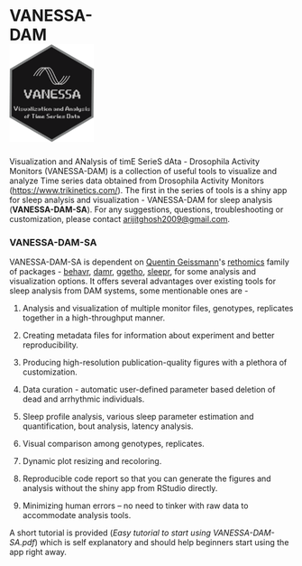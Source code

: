 # VANESSA-DAM&nbsp;&nbsp;&nbsp;&nbsp;&nbsp;&nbsp;&nbsp;&nbsp;&nbsp;&nbsp;&nbsp;&nbsp;&nbsp;&nbsp;&nbsp;&nbsp;&nbsp;&nbsp;&nbsp;&nbsp;&nbsp;&nbsp;&nbsp;&nbsp;&nbsp;&nbsp;&nbsp;&nbsp;&nbsp;&nbsp;&nbsp;&nbsp;&nbsp;&nbsp;&nbsp;&nbsp;&nbsp;&nbsp;&nbsp;&nbsp;&nbsp;&nbsp;&nbsp;&nbsp;&nbsp;&nbsp;&nbsp;&nbsp;&nbsp;&nbsp;&nbsp;&nbsp;&nbsp;&nbsp;&nbsp;&nbsp;&nbsp;&nbsp;&nbsp;&nbsp;&nbsp;&nbsp;&nbsp;&nbsp;<img src="/VANESSA-DAM-CRA/VANESSA_hex.png" alt="VANESSA hex" width="150" />

Visualization and ANalysis of timE SerieS dAta - Drosophila Activity Monitors (VANESSA-DAM) is a collection of useful tools to visualize and analyze Time series data obtained from Drosophila Activity Monitors (https://www.trikinetics.com/). The first in the series of tools is a shiny app for sleep analysis and visualization - VANESSA-DAM for sleep analysis (**VANESSA-DAM-SA**). For any suggestions, questions, troubleshooting or customization, please contact arijitghosh2009@gmail.com.

### **VANESSA-DAM-SA**

VANESSA-DAM-SA is dependent on [Quentin Geissmann](https://github.com/qgeissmann)'s [rethomics](https://github.com/rethomics) family of packages - [behavr](https://github.com/rethomics/behavr), [damr](https://github.com/rethomics/damr), [ggetho](https://github.com/rethomics/ggetho), [sleepr](https://github.com/rethomics/sleepr), for some analysis and visualization options. It offers several advantages over existing tools for sleep analysis from DAM systems, some mentionable ones are - 

1. Analysis and visualization of multiple monitor files, genotypes, replicates together in a high-throughput manner.

2. Creating metadata files for information about experiment and better reproducibility.

3. Producing high-resolution publication-quality figures with a plethora of customization.

4. Data curation - automatic user-defined parameter based deletion of dead and arrhythmic individuals.

5. Sleep profile analysis, various sleep parameter estimation and quantification, bout analysis, latency analysis.

6. Visual comparison among genotypes, replicates.

7. Dynamic plot resizing and recoloring.

8. Reproducible code report so that you can generate the figures and analysis without the shiny app from RStudio directly.

9. Minimizing human errors – no need to tinker with raw data to accommodate analysis tools.

A short tutorial is provided (*Easy tutorial to start using VANESSA-DAM-SA.pdf*) which is self explanatory and should help beginners start using the app right away.
